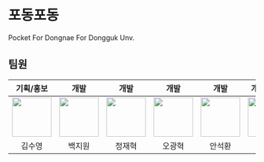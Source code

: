 # 포동포동

Pocket For Dongnae For Dongguk Unv.

## 팀원

|                                                         기획/홍보                                                          |                                                           개발                                                            |                                                            개발                                                             |                                                           개발                                                           |                                                           개발                                                           |                                                        개발, 팀장                                                         |
| :------------------------------------------------------------------------------------------------------------------------: | :-----------------------------------------------------------------------------------------------------------------------: | :-------------------------------------------------------------------------------------------------------------------------: | :----------------------------------------------------------------------------------------------------------------------: | :----------------------------------------------------------------------------------------------------------------------: | :-----------------------------------------------------------------------------------------------------------------------: |
| <a href="https://github.com/swimkim-01"><img src="https://avatars.githubusercontent.com/u/81215099?v=4" width="80px"/></a> | <a href="https://github.com/wonny7447"><img src="https://avatars.githubusercontent.com/u/73789701?v=4" width="80px"/></a> | <a href="https://github.com/jaehyukjung"><img src="https://avatars.githubusercontent.com/u/81296335?v=4" width="80px"/></a> | <a href="https://github.com/panghyuk"><img src="https://avatars.githubusercontent.com/u/71007836?v=4" width="80px"/></a> | <a href="https://github.com/hwan0303"><img src="https://avatars.githubusercontent.com/u/70303795?v=4" width="80px"/></a> | <a href="https://github.com/Seulg2027"><img src="https://avatars.githubusercontent.com/u/55776421?v=4" width="80px"/></a> |
|                                                           김수영                                                           |                                                          백지원                                                           |                                                           정재혁                                                            |                                                          오광혁                                                          |                                                          안석환                                                          |                                                          이슬기                                                           |
